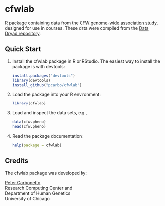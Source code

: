# cfwlab

R package containing data from the
[CFW genome-wide association study](https://dx.doi.org/10.1038/ng.3609),
designed for use in courses. These data were compiled from the
[Data Dryad repository](http://dx.doi.org/10.5061/dryad.2rs41).

## Quick Start

1. Install the cfwlab package in R or RStudio. The easiest way to
   install the package is with devtools:

   ```R
   install.packages("devtools")
   library(devtools)
   install_github("pcarbo/cfwlab")
   ```

2. Load the package into your R environment:

   ```R
   library(cfwlab)
   ```

3. Load and inspect the data sets, e.g.,

   ```R
   data(cfw.pheno)
   head(cfw.pheno)
   ```

4. Read the package documentation:

   ```R
   help(package = cfwlab)
   ```

## Credits

The cfwlab package was developed by:

[Peter Carbonetto](http://pcarbo.github.io)<br>
Research Computing Center and<br>
Department of Human Genetics<br>
University of Chicago
